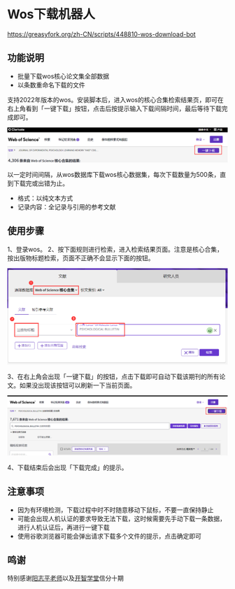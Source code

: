 # Wos下载机器人

https://greasyfork.org/zh-CN/scripts/448810-wos-download-bot

## 功能说明

- 批量下载wos核心论文集全部数据
- 以条数重命名下载的文件


支持2022年版本的wos。安装脚本后，进入wos的核心合集检索结果页，即可在右上角看到「一键下载」按钮，点击后按提示输入下载间隔时间，最后等待下载完成即可。

![usage](images/usage.png)


以一定时间间隔，从wos数据库下载wos核心数据集，每次下载数量为500条，直到下载完或出错为止。

- 格式：以纯文本方式
- 记录内容：全记录与引用的参考文献

## 使用步骤

1、登录wos。
2、按下面规则进行检索，进入检索结果页面。注意是核心合集，按出版物标题检索，页面不正确不会显示下面的按钮。

![search](images/search.png)

3、在右上角会出现「一键下载」的按钮，点击下载即可自动下载该期刊的所有论文。如果没出现该按钮可以刷新一下当前页面。

![main](images/main.png)

4、下载结束后会出现「下载完成」的提示。


## 注意事项

- 因为有环境检测，下载过程中时不时随意移动下鼠标，不要一直保持静止
- 可能会出现人机认证的要求导致无法下载，这时候需要先手动下载一条数据，进行人机认证后，再进行一键下载
- 使用谷歌浏览器可能会弹出请求下载多个文件的提示，点击确定即可

## 鸣谢

特别感谢[阳志平老师](https://github.com/ouyangzhiping)以及[开智学堂](https://github.com/OpenMindClub)信分十期
